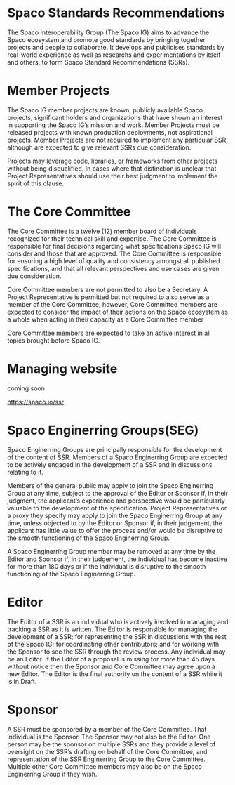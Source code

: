 # Spaco Standards Recommendations

The Spaco Interoperability Group (The Spaco IG) aims to advance the Spaco ecosystem and promote good standards by bringing together projects and people to collaborate. It develops and publicises standards by real-world experience as well as researchs and experimentations by itself and others, to form Spaco Standard Recommendations (SSRs).


# Member Projects

The Spaco IG member projects are known, publicly available Spaco projects, significant holders and organizations that have shown an interest in supporting the Spaco IG’s mission and work. Member Projects must be released projects with known production deployments, not aspirational projects. Member Projects are not required to implement any particular SSR, although are expected to give relevant SSRs due consideration.

Projects may leverage code, libraries, or frameworks from other projects without being disqualified. In cases where that distinction is unclear that Project Representatives should use their best judgment to implement the spirit of this clause.


# The Core Committee

The Core Committee is a twelve (12) member board of individuals recognized for their technical skill and expertise. The Core Committee is responsible for final decisions regarding what specifications Spaco IG will consider and those that are approved. The Core Committee is responsible for ensuring a high level of quality and consistency amongst all published specifications, and that all relevant perspectives and use cases are given due consideration.

Core Committee members are not permitted to also be a Secretary. A Project Representative is permitted but not required to also serve as a member of the Core Committee, however, Core Committee members are expected to consider the impact of their actions on the Spaco ecosystem as a whole when acting in their capacity as a Core Committee member

Core Committee members are expected to take an active interest in all topics brought before Spaco IG.


# Managing website

coming soon

https://spaco.io/ssr


# Spaco Enginerring Groups(SEG)

Spaco Enginerring Groups are principally responsible for the development of the content of SSR. Members of a Spaco Enginerring Group are expected to be actively engaged in the development of a SSR and in discussions relating to it.

Members of the general public may apply to join the Spaco Enginerring Group at any time, subject to the approval of the Editor or Sponsor if, in their judgment, the applicant’s experience and perspective would be particularly valuable to the development of the specification. Project Representatives or a proxy they specify may apply to join the Spaco Enginerring Group at any time, unless objected to by the Editor or Sponsor if, in their judgement, the applicant has little value to offer the process and/or would be disruptive to the smooth functioning of the Spaco Enginerring Group.

A Spaco Enginerring Group member may be removed at any time by the Editor and Sponsor if, in their judgement, the individual has become inactive for more than 180 days or if the individual is disruptive to the smooth functioning of the Spaco Enginerring Group.


# Editor

The Editor of a SSR is an individual who is actively involved in managing and tracking a SSR as it is written. The Editor is responsible for managing the development of a SSR; for representing the SSR in discussions with the rest of the Spaco IG; for coordinating other contributors; and for working with the Sponsor to see the SSR through the review process. Any individual may be an Editor. If the Editor of a proposal is missing for more than 45 days without notice then the Sponsor and Core Committee may agree upon a new Editor. The Editor is the final authority on the content of a SSR while it is in Draft.


# Sponsor

A SSR must be sponsored by a member of the Core Committee. That individual is the Sponsor. The Sponsor may not also be the Editor. One person may be the sponsor on multiple SSRs and they provide a level of oversight on the SSR’s drafting on behalf of the Core Committee, and representation of the SSR Enginerring Group to the Core Committee. Multiple other Core Committee members may also be on the Spaco Enginerring Group if they wish.
